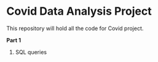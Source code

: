 # Covid Data Analysis Project
This repository will hold all the code for Covid project.

**Part 1**

1. SQL queries 
